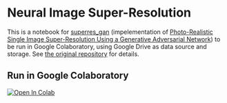 # Neural Image Super-Resolution

This is a notebook for [superres_gan](https://github.com/fukumame/superresolution_gan) (impelementation of [ Photo-Realistic Single Image Super-Resolution Using a Generative Adversarial Network](https://arxiv.org/abs/1609.04802)) to be run in Google Colaboratory, using Google Drive as data source and storage. See [the original repository](https://github.com/Hi-king/superresolution_gan) for details.

## Run in Google Colaboratory
[![Open In Colab](https://colab.research.google.com/assets/colab-badge.svg)](https://colab.research.google.com/github/olaviinha/NeuralImageSuperResolution/blob/master/image_superres.ipynb)

